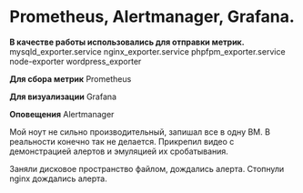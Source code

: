 # Prometheus, Alertmanager, Grafana. 

**В качестве работы использовались для отправки метрик.**
mysqld_exporter.service
nginx_exporter.service
phpfpm_exporter.service
node-exporter
wordpress_exporter

**Для сбора метрик**
Prometheus

**Для визуализации** 
Grafana

**Оповещения**
Alertmanager

Мой ноут не сильно производительный, запишал все в одну ВМ. В реальности конечно так не делается.
Прикрепил видео с демонстрацией алертов и эмуляцией их сробатывания. 

Заняли дисковое пространство файлом, дождались алерта.
Стопнули nginx дождались алерта.



